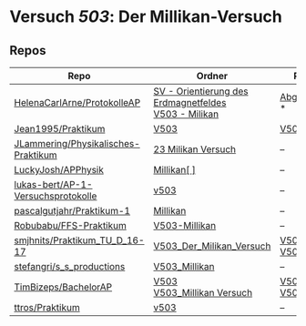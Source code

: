 # Versuch *503*: Der Millikan-Versuch

## Repos

|                                       Repo                                       |                                                                                                                       Ordner                                                                                                                        |                                                                                                                                                                                     PDFs                                                                                                                                                                                     |
|----------------------------------------------------------------------------------|-----------------------------------------------------------------------------------------------------------------------------------------------------------------------------------------------------------------------------------------------------|------------------------------------------------------------------------------------------------------------------------------------------------------------------------------------------------------------------------------------------------------------------------------------------------------------------------------------------------------------------------------|
|[HelenaCarlArne/ProtokolleAP](../repo/HelenaCarlArne/ProtokolleAP)                |[SV - Orientierung des Erdmagnetfeldes](https://github.com/HelenaCarlArne/ProtokolleAP/tree/master/SV%20-%20Orientierung%20des%20Erdmagnetfeldes)<br/>[V503 - Milikan](https://github.com/HelenaCarlArne/ProtokolleAP/tree/master/V503%20-%20Milikan)|[Abgabe.pdf](https://docs.google.com/viewer?url=https://raw.githubusercontent.com/NicoWeio/awesome-ap-pdfs/main/HelenaCarlArne%E2%88%95ProtokolleAP/503/Abgabe.pdf) \*                                                                                                                                                                                                        |
|[Jean1995/Praktikum](../repo/Jean1995/Praktikum)                                  |[V503](https://github.com/Jean1995/Praktikum/tree/master/V503)                                                                                                                                                                                       |[V503.pdf](https://docs.google.com/viewer?url=https://raw.githubusercontent.com/Jean1995/Praktikum/master/Protokolle_Fertig/V503.pdf)                                                                                                                                                                                                                                         |
|[JLammering/Physikalisches-Praktikum](../repo/JLammering/Physikalisches-Praktikum)|[23 Milikan Versuch](https://github.com/JLammering/Physikalisches-Praktikum/tree/master/23%20Milikan%20Versuch)                                                                                                                                      |–                                                                                                                                                                                                                                                                                                                                                                             |
|[LuckyJosh/APPhysik](../repo/LuckyJosh/APPhysik)                                  |[Millikan[ ]](https://github.com/LuckyJosh/APPhysik/tree/master/Millikan%5B%20%5D)                                                                                                                                                                   |–                                                                                                                                                                                                                                                                                                                                                                             |
|[lukas-bert/AP-1-Versuchsprotokolle](../repo/lukas-bert/AP-1-Versuchsprotokolle)  |[v503](https://github.com/lukas-bert/AP-1-Versuchsprotokolle/tree/main/v503)                                                                                                                                                                         |–                                                                                                                                                                                                                                                                                                                                                                             |
|[pascalgutjahr/Praktikum-1](../repo/pascalgutjahr/Praktikum-1)                    |[Millikan](https://github.com/pascalgutjahr/Praktikum-1/tree/master/Millikan)                                                                                                                                                                        |–                                                                                                                                                                                                                                                                                                                                                                             |
|[Robubabu/FFS-Praktikum](../repo/Robubabu/FFS-Praktikum)                          |[V503-Millikan](https://github.com/Robubabu/FFS-Praktikum/tree/master/V503-Millikan)                                                                                                                                                                 |–                                                                                                                                                                                                                                                                                                                                                                             |
|[smjhnits/Praktikum_TU_D_16-17](../repo/smjhnits/Praktikum_TU_D_16-17)            |[V503_Der_Milikan_Versuch](https://github.com/smjhnits/Praktikum_TU_D_16-17/tree/master/Anf%C3%A4ngerpraktikum/Protokolle/V503_Der_Milikan_Versuch)                                                                                                  |[V503.pdf](https://docs.google.com/viewer?url=https://raw.githubusercontent.com/smjhnits/Praktikum_TU_D_16-17/master/Anf%C3%A4ngerpraktikum/Fertige%20Protokolle/V503.pdf)<br/>[V503.pdf](https://docs.google.com/viewer?url=https://raw.githubusercontent.com/smjhnits/Praktikum_TU_D_16-17/master/Anf%C3%A4ngerpraktikum/Protokolle/V503_Der_Milikan_Versuch/build/V503.pdf)|
|[stefangri/s_s_productions](../repo/stefangri/s_s_productions)                    |[V503_Millikan](https://github.com/stefangri/s_s_productions/tree/master/PHY341/V503_Millikan)                                                                                                                                                       |–                                                                                                                                                                                                                                                                                                                                                                             |
|[TimBizeps/BachelorAP](../repo/TimBizeps/BachelorAP)                              |[V503](https://github.com/TimBizeps/BachelorAP/tree/master/V503)<br/>[V503_Millikan Versuch](https://github.com/TimBizeps/BachelorAP/tree/master/V503_Millikan%20Versuch)                                                                            |[V503.pdf](https://docs.google.com/viewer?url=https://raw.githubusercontent.com/TimBizeps/BachelorAP/master/V503_Millikan%20Versuch/V503.pdf)<br/>[V503.pdf](https://docs.google.com/viewer?url=https://raw.githubusercontent.com/TimBizeps/BachelorAP/master/V503/V503.pdf)                                                                                                  |
|[ttros/Praktikum](../repo/ttros/Praktikum)                                        |[v503](https://github.com/ttros/Praktikum/tree/main/Protokolle/v503)                                                                                                                                                                                 |–                                                                                                                                                                                                                                                                                                                                                                             |
